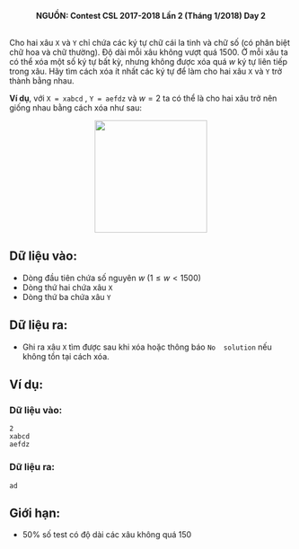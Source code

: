 **<center>NGUỒN: Contest CSL 2017-2018 Lần 2 (Tháng 1/2018) Day 2</center>**
<br>

Cho hai xâu `X` và `Y` chỉ chứa các ký tự chữ cái la tinh và chữ số (có phân biệt chữ hoa và chữ thường). Độ dài mỗi xâu không vượt quá 1500. Ở mỗi xâu ta có thể xóa một số ký tự bất kỳ, nhưng không được xóa quá $w$ ký tự liên tiếp trong xâu. Hãy tìm cách xóa ít nhất các ký tự để làm cho hai xâu `X` và `Y` trở thành bằng nhau.

**Ví dụ**, với `X = xabcd` , `Y = aefdz` và $w = 2$ ta có thể là cho hai xâu trở nên giống nhau bằng cách xóa như sau:
<center><img src="delchar.svg" width=200px></center>

## Dữ liệu vào:
- Dòng đầu tiên chứa số nguyên $w\ (1 ≤ w < 1500)$ 
- Dòng thứ hai chứa xâu `X` 
- Dòng thứ ba chứa xâu `Y`

## Dữ liệu ra:
- Ghi ra xâu `X` tìm được sau khi xóa hoặc thông báo `No 
solution` nếu không tồn tại cách xóa. 

## Ví dụ:
### Dữ liệu vào:
```
2
xabcd
aefdz
```

### Dữ liệu ra:
```
ad
```

## Giới hạn:
- $50\%$ số test có độ dài các xâu không quá $150$